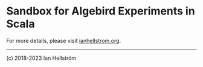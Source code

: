 # Sandbox for Algebird Experiments in Scala
For more details, please visit [ianhellstrom.org](https://ianhellstrom.org/associativity-in-semigroups-in-scala/).

---

(c) 2018-2023 Ian Hellström
